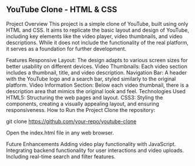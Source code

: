 
## YouTube Clone - HTML & CSS
Project Overview
This project is a simple clone of YouTube, built using only HTML and CSS. It aims to replicate the basic layout and design of YouTube, including key elements like the video player, video thumbnails, and video descriptions. While it does not include the functionality of the real platform, it serves as a foundation for further development.

Features
Responsive Layout: The design adapts to various screen sizes for better usability on different devices.
Video Thumbnails: Each video section includes a thumbnail, title, and video description.
Navigation Bar: A header with the YouTube logo and a search bar, styled similarly to the original platform.
Video Information Section: Below each video thumbnail, there is a description area that mimics the original look and feel.
Technologies Used
HTML5: Structuring the web pages and layout.
CSS3: Styling the components, creating a visually appealing layout, and ensuring responsiveness.
How to Run the Project
Clone the repository:

git clone https://github.com/your-repo/youtube-clone

Open the index.html file in any web browser.

Future Enhancements
Adding video play functionality with JavaScript.
Integrating backend functionality for user interactions and video uploads.
Including real-time search and filter features.
